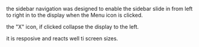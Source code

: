 the sidebar navigation was designed to enable the sidebar slide in from left to right in to the display when the Menu icon is clicked. 

the "X" icon, if clicked collapse the display to the left. 

it is resposive and reacts well ti screen sizes.